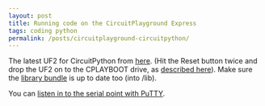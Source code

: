 ```yaml
---
layout: post
title: Running code on the CircuitPlayground Express  
tags: coding python 
permalink: /posts/circuitplayground-circuitpython/
---
```


The latest UF2 for CircuitPython from [here](https://circuitpython.org/board/circuitplayground_express/). (Hit the Reset button twice and drop the UF2 on to the CPLAYBOOT drive, as [described here](https://learn.adafruit.com/welcome-to-circuitpython/installing-circuitpython)). Make sure the [library bundle](https://circuitpython.org/libraries) is up to date too (into /lib).

You can [listen in to the serial point with PuTTY](https://learn.adafruit.com/welcome-to-circuitpython/advanced-serial-console-on-windows). 




